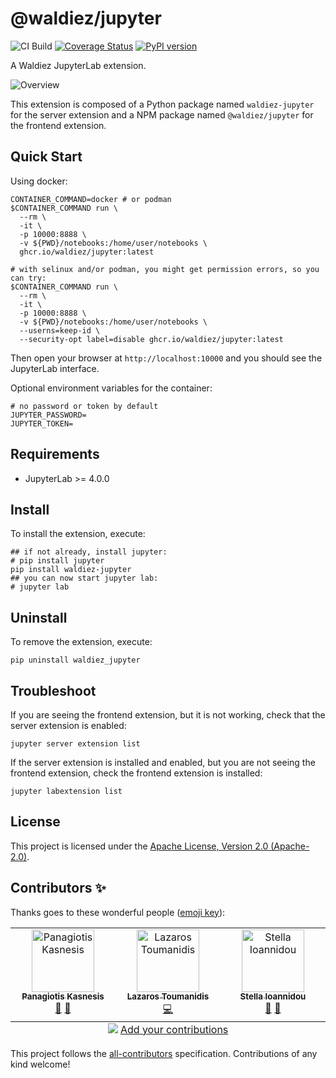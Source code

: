# @waldiez/jupyter

![CI Build](https://github.com/waldiez/jupyter/actions/workflows/main.yaml/badge.svg) [![Coverage Status](https://coveralls.io/repos/github/waldiez/jupyter/badge.svg)](https://coveralls.io/github/waldiez/jupyter) [![PyPI version](https://badge.fury.io/py/waldiez-jupyter.svg)](https://badge.fury.io/py/waldiez-jupyter)

A Waldiez JupyterLab extension.

![Overview](https://raw.githubusercontent.com/waldiez/jupyter/refs/heads/main/overview.webp)

This extension is composed of a Python package named `waldiez-jupyter`
for the server extension and a NPM package named `@waldiez/jupyter`
for the frontend extension.

## Quick Start

Using docker:

```shell
CONTAINER_COMMAND=docker # or podman
$CONTAINER_COMMAND run \
  --rm \
  -it \
  -p 10000:8888 \
  -v ${PWD}/notebooks:/home/user/notebooks \
  ghcr.io/waldiez/jupyter:latest

# with selinux and/or podman, you might get permission errors, so you can try:
$CONTAINER_COMMAND run \
  --rm \
  -it \
  -p 10000:8888 \
  -v ${PWD}/notebooks:/home/user/notebooks \
  --userns=keep-id \
  --security-opt label=disable ghcr.io/waldiez/jupyter:latest
```

Then open your browser at `http://localhost:10000` and you should see the JupyterLab interface.

Optional environment variables for the container:

```shell
# no password or token by default
JUPYTER_PASSWORD=
JUPYTER_TOKEN=
```

## Requirements

- JupyterLab >= 4.0.0

## Install

To install the extension, execute:

```shell
## if not already, install jupyter:
# pip install jupyter
pip install waldiez-jupyter
## you can now start jupyter lab:
# jupyter lab
```

## Uninstall

To remove the extension, execute:

```shell
pip uninstall waldiez_jupyter
```

## Troubleshoot

If you are seeing the frontend extension, but it is not working, check
that the server extension is enabled:

```shell
jupyter server extension list
```

If the server extension is installed and enabled, but you are not seeing
the frontend extension, check the frontend extension is installed:

```shell
jupyter labextension list
```

## License

This project is licensed under the [Apache License, Version 2.0 (Apache-2.0)](https://github.com/waldiez/jupyter/blob/main/LICENSE).

## Contributors ✨

Thanks goes to these wonderful people ([emoji key](https://allcontributors.org/docs/en/emoji-key)):

<!-- ALL-CONTRIBUTORS-LIST:START - Do not remove or modify this section -->
<!-- prettier-ignore-start -->
<!-- markdownlint-disable -->
<table>
  <tbody>
    <tr>
      <td align="center" valign="top" width="14.28%"><a href="https://scholar.google.com/citations?hl=el&user=JmW9DwkAAAAJ"><img src="https://avatars.githubusercontent.com/u/29335277?v=4?s=100" width="100px;" alt="Panagiotis Kasnesis"/><br /><sub><b>Panagiotis Kasnesis</b></sub></a><br /><a href="#projectManagement-ounospanas" title="Project Management">📆</a> <a href="#research-ounospanas" title="Research">🔬</a></td>
      <td align="center" valign="top" width="14.28%"><a href="https://github.com/lazToum"><img src="https://avatars.githubusercontent.com/u/4764837?v=4?s=100" width="100px;" alt="Lazaros Toumanidis"/><br /><sub><b>Lazaros Toumanidis</b></sub></a><br /><a href="https://github.com/waldiez/jupyter/commits?author=lazToum" title="Code">💻</a></td>
      <td align="center" valign="top" width="14.28%"><a href="https://humancentered.gr/"><img src="https://avatars.githubusercontent.com/u/3456066?v=4?s=100" width="100px;" alt="Stella Ioannidou"/><br /><sub><b>Stella Ioannidou</b></sub></a><br /><a href="#promotion-siioannidou" title="Promotion">📣</a> <a href="#design-siioannidou" title="Design">🎨</a></td>
  </tbody>
  <tfoot>
    <tr>
      <td align="center" size="13px" colspan="7">
        <img src="https://raw.githubusercontent.com/all-contributors/all-contributors-cli/1b8533af435da9854653492b1327a23a4dbd0a10/assets/logo-small.svg">
          <a href="https://all-contributors.js.org/docs/en/bot/usage">Add your contributions</a>
        </img>
      </td>
    </tr>
  </tfoot>
</table>

<!-- markdownlint-restore -->
<!-- prettier-ignore-end -->

<!-- ALL-CONTRIBUTORS-LIST:END -->

This project follows the [all-contributors](https://github.com/all-contributors/all-contributors) specification. Contributions of any kind welcome!
